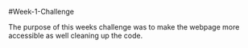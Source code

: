 #Week-1-Challenge

The purpose of this weeks challenge was to make the webpage more accessible as well cleaning up the code.
